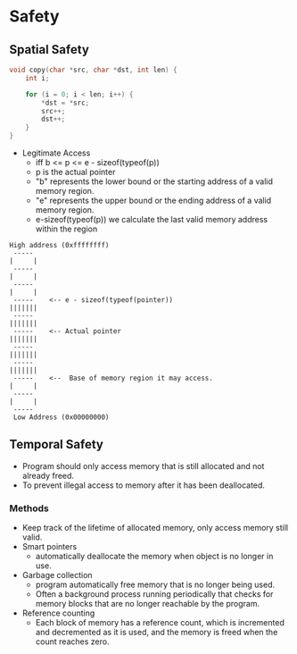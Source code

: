 # Safety

## Spatial Safety


```c
void copy(char *src, char *dst, int len) {
    int i;

    for (i = 0; i < len; i++) {
        *dst = *src;
        src++;
        dst++;
    }
}
```

* Legitimate Access
  * iff b <= p <= e - sizeof(typeof(p))
  * p is the actual pointer
  * "b" represents the lower bound or the starting address of a valid memory region.
  * "e" represents the upper bound or the ending address of a valid memory region.
  * e-sizeof(typeof(p)) we calculate the last valid memory address within the region

```
High address (0xffffffff)
 -----
|     |
 -----
|     |
 -----
|     |
 -----    <-- e - sizeof(typeof(pointer))
|||||||
 -----
|||||||
 -----    <-- Actual pointer
|||||||
 -----
|||||||
 -----
|||||||
 -----    <--  Base of memory region it may access.
|     |
 -----
|     |
 -----
 Low Address (0x00000000)
```

## Temporal Safety
* Program should only access memory that is still allocated and not already freed.
* To prevent illegal access to memory after it has been deallocated.

### Methods
* Keep track of the lifetime of allocated memory, only access memory still valid.
* Smart pointers
  * automatically deallocate the memory when object is no longer in use.
* Garbage collection
  * program automatically free memory that is no longer being used.
  * Often a background process running periodically that checks for memory blocks that are no longer reachable by the program.
* Reference counting
  * Each block of memory has a reference count, which is incremented and decremented as it is used, and the memory is freed when the count reaches zero.

